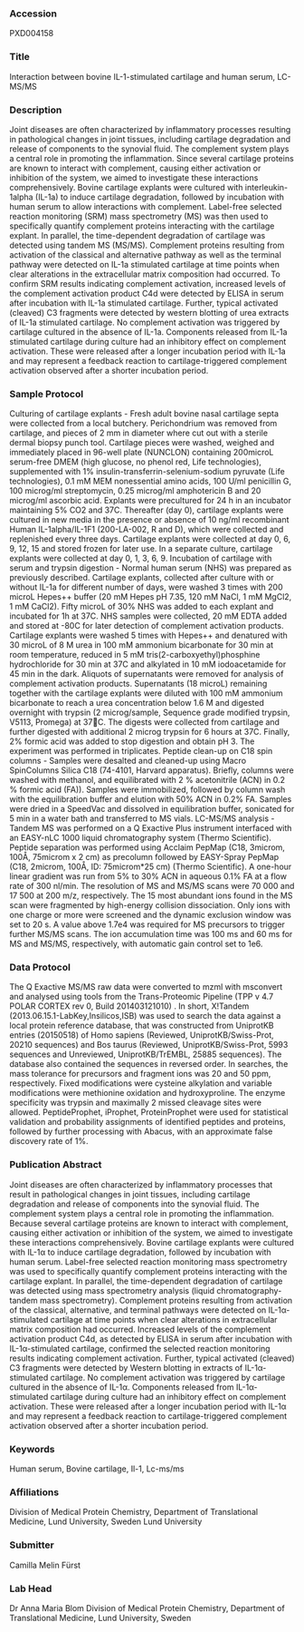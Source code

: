 ### Accession
PXD004158

### Title
Interaction between bovine IL-1-stimulated cartilage and human serum, LC-MS/MS

### Description
Joint diseases are often characterized by inflammatory processes resulting in pathological changes in joint tissues, including cartilage degradation and release of components to the synovial fluid. The complement system plays a central role in promoting the inflammation. Since several cartilage proteins are known to interact with complement, causing either activation or inhibition of the system, we aimed to investigate these interactions comprehensively. Bovine cartilage explants were cultured with interleukin-1alpha (IL-1a) to induce cartilage degradation, followed by incubation with human serum to allow interactions with complement. Label-free selected reaction monitoring (SRM) mass spectrometry (MS) was then used to specifically quantify complement proteins interacting with the cartilage explant. In parallel, the time-dependent degradation of cartilage was detected using tandem MS (MS/MS). Complement proteins resulting from activation of the classical and alternative pathway as well as the terminal pathway were detected on IL-1a stimulated cartilage at time points when clear alterations in the extracellular matrix composition had occurred. To confirm SRM results indicating complement activation, increased levels of the complement activation product C4d were detected by ELISA in serum after incubation with IL-1a stimulated cartilage. Further, typical activated (cleaved) C3 fragments were detected by western blotting of urea extracts of IL-1a stimulated cartilage. No complement activation was triggered by cartilage cultured in the absence of IL-1a. Components released from IL-1a stimulated cartilage during culture had an inhibitory effect on complement activation. These were released after a longer incubation period with IL-1a and may represent a feedback reaction to cartilage-triggered complement activation observed after a shorter incubation period.

### Sample Protocol
Culturing of cartilage explants - Fresh adult bovine nasal cartilage septa were collected from a local butchery. Perichondrium was removed from cartilage, and pieces of 2 mm in diameter where cut out with a sterile dermal biopsy punch tool. Cartilage pieces were washed, weighed and immediately placed in 96-well plate (NUNCLON) containing 200microL serum-free DMEM (high glucose, no phenol red, Life technologies), supplemented with 1% insulin-transferrin-selenium-sodium pyruvate (Life technologies), 0.1 mM MEM nonessential amino acids, 100 U/ml penicillin G, 100 microg/ml streptomycin, 0.25 microg/ml amphotericin B and 20 microg/ml ascorbic acid. Explants were precultured for 24 h in an incubator maintaining 5% CO2 and 37C. Thereafter (day 0), cartilage explants were cultured in new media in the presence or absence of 10 ng/ml recombinant Human IL-1alpha/IL-1F1 (200-LA-002, R and D), which were collected and replenished every three days. Cartilage explants were collected at day 0, 6, 9, 12, 15 and stored frozen for later use. In a separate culture, cartilage explants were collected at day 0, 1, 3, 6, 9. Incubation of cartilage with serum and trypsin digestion - Normal human serum (NHS) was prepared as previously described. Cartilage explants, collected after culture with or without IL-1a for different number of days, were washed 3 times with 200 microL Hepes++ buffer (20 mM Hepes pH 7.35, 120 mM NaCl, 1 mM MgCl2, 1 mM CaCl2). Fifty microL of 30% NHS was added to each explant and incubated for 1h at 37C. NHS samples were collected, 20 mM EDTA added and stored at -80C for later detection of complement activation products. Cartilage explants were washed 5 times with Hepes++ and denatured with 30 microL of 8 M urea in 100 mM ammonium bicarbonate for 30 min at room temperature, reduced in 5 mM tris(2-carboxyethyl)phosphine hydrochloride for 30 min at 37C and alkylated in 10 mM iodoacetamide for 45 min in the dark. Aliquots of supernatants were removed for analysis of complement activation products. Supernatants (18 microL) remaining together with the cartilage explants were diluted with 100 mM ammonium bicarbonate to reach a urea concentration below 1.6 M and digested overnight with trypsin (2 microg/sample, Sequence grade modified trypsin, V5113, Promega) at 37C. The digests were collected from cartilage and further digested with additional 2 microg trypsin for 6 hours at 37C. Finally, 2% formic acid was added to stop digestion and obtain pH 3. The experiment was performed in triplicates. Peptide clean-up on C18 spin columns - Samples were desalted and cleaned-up using Macro SpinColumns Silica C18 (74-4101, Harvard apparatus). Briefly, columns were washed with methanol, and equilibrated with 2 % acetonitrile (ACN) in 0.2 % formic acid (FA)). Samples were immobilized, followed by column wash with the equilibration buffer and elution with 50% ACN in 0.2% FA. Samples were dried in a SpeedVac and dissolved in equilibration buffer, sonicated for 5 min in a water bath and transferred to MS vials. LC-MS/MS analysis - Tandem MS was performed on a Q Exactive Plus instrument interfaced with an EASY-nLC 1000 liquid chromatography system (Thermo Scientific). Peptide separation was performed using Acclaim PepMap (C18, 3microm, 100Å, 75microm x 2 cm) as precolumn followed by EASY-Spray PepMap (C18, 2microm, 100Å, ID: 75microm*25 cm) (Thermo Scientific). A one-hour linear gradient was run from 5% to 30% ACN in aqueous 0.1% FA at a flow rate of 300 nl/min. The resolution of MS and MS/MS scans were 70 000 and 17 500 at 200 m/z, respectively. The 15 most abundant ions found in the MS scan were fragmented by high-energy collision dissociation. Only ions with one charge or more were screened and the dynamic exclusion window was set to 20 s. A value above 1.7e4 was required for MS precursors to trigger further MS/MS scans. The ion accumulation time was 100 ms and 60 ms for MS and MS/MS, respectively, with automatic gain control set to 1e6.

### Data Protocol
The Q Exactive MS/MS raw data were converted to mzml with msconvert and analysed using tools from the Trans-Proteomic Pipeline (TPP v 4.7 POLAR CORTEX rev 0, Build 201403121010) . In short, X!Tandem (2013.06.15.1-LabKey,Insilicos,ISB) was used to search the data against a local protein reference database, that was constructed from UniprotKB entries (20150518) of Homo sapiens (Reviewed, UniprotKB/Swiss-Prot, 20210 sequences) and Bos taurus (Reviewed, UniprotKB/Swiss-Prot, 5993 sequences and Unreviewed, UniprotKB/TrEMBL, 25885 sequences). The database also contained the sequences in reversed order. In searches, the mass tolerance for precursors and fragment ions was 20 and 50 ppm, respectively. Fixed modifications were cysteine alkylation and variable modifications were methionine oxidation and hydroxyproline. The enzyme specificity was trypsin and maximally 2 missed cleavage sites were allowed. PeptideProphet, iProphet, ProteinProphet were used for statistical validation and probability assignments of identified  peptides and proteins, followed by further processing with Abacus, with an approximate false discovery rate of 1%.

### Publication Abstract
Joint diseases are often characterized by inflammatory processes that result in pathological changes in joint tissues, including cartilage degradation and release of components into the synovial fluid. The complement system plays a central role in promoting the inflammation. Because several cartilage proteins are known to interact with complement, causing either activation or inhibition of the system, we aimed to investigate these interactions comprehensively. Bovine cartilage explants were cultured with IL-1&#x3b1; to induce cartilage degradation, followed by incubation with human serum. Label-free selected reaction monitoring mass spectrometry was used to specifically quantify complement proteins interacting with the cartilage explant. In parallel, the time-dependent degradation of cartilage was detected using mass spectrometry analysis (liquid chromatography-tandem mass spectrometry). Complement proteins resulting from activation of the classical, alternative, and terminal pathways were detected on IL-1&#x3b1;-stimulated cartilage at time points when clear alterations in extracellular matrix composition had occurred. Increased levels of the complement activation product C4d, as detected by ELISA in serum after incubation with IL-1&#x3b1;-stimulated cartilage, confirmed the selected reaction monitoring results indicating complement activation. Further, typical activated (cleaved) C3 fragments were detected by Western blotting in extracts of IL-1&#x3b1;-stimulated cartilage. No complement activation was triggered by cartilage cultured in the absence of IL-1&#x3b1;. Components released from IL-1&#x3b1;-stimulated cartilage during culture had an inhibitory effect on complement activation. These were released after a longer incubation period with IL-1&#x3b1; and may represent a feedback reaction to cartilage-triggered complement activation observed after a shorter incubation period.

### Keywords
Human serum, Bovine cartilage, Il-1, Lc-ms/ms

### Affiliations
Division of Medical Protein Chemistry, Department of Translational Medicine, Lund University, Sweden
Lund University

### Submitter
Camilla Melin Fürst

### Lab Head
Dr Anna Maria Blom
Division of Medical Protein Chemistry, Department of Translational Medicine, Lund University, Sweden


